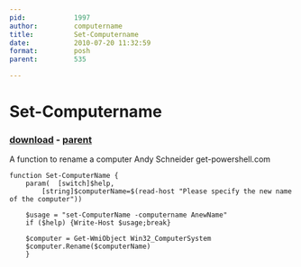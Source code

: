```yaml
---
pid:            1997
author:         computername
title:          Set-Computername
date:           2010-07-20 11:32:59
format:         posh
parent:         535

---
```


# Set-Computername

### [download](//scripts/1997.ps1) - [parent](//scripts/535.md)

A function to rename a computer
Andy Schneider
get-powershell.com

```posh
function Set-ComputerName {
	param(	[switch]$help,
		[string]$computerName=$(read-host "Please specify the new name of the computer"))
			
	$usage = "set-ComputerName -computername AnewName"
	if ($help) {Write-Host $usage;break}
	
	$computer = Get-WmiObject Win32_ComputerSystem
	$computer.Rename($computerName)
	}
```
